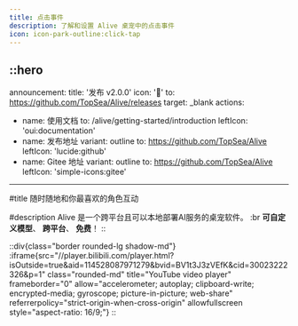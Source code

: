 ```yaml
---
title: 点击事件
description: 了解和设置 Alive 桌宠中的点击事件
icon: icon-park-outline:click-tap
---
```


::hero
---
announcement:
  title: '发布 v2.0.0'
  icon: '🎉'
  to: https://github.com/TopSea/Alive/releases
  target: _blank
actions:
  - name: 使用文档
    to: /alive/getting-started/introduction
    leftIcon: 'oui:documentation'
  - name: 发布地址
    variant: outline
    to: https://github.com/TopSea/Alive
    leftIcon: 'lucide:github'
  - name: Gitee 地址
    variant: outline
    to: https://github.com/TopSea/Alive
    leftIcon: 'simple-icons:gitee'
---

#title
随时随地和你最喜欢的角色互动

#description
Alive 是一个跨平台且可以本地部署AI服务的桌宠软件。 :br **可自定义模型**、 **跨平台**、 **免费**！
::

::div{class="border rounded-lg shadow-md"}
  :iframe{src="//player.bilibili.com/player.html?isOutside=true&aid=114528087971279&bvid=BV1t3J3zVEfK&cid=30023222326&p=1" class="rounded-md" title="YouTube video player" frameborder="0" allow="accelerometer; autoplay; clipboard-write; encrypted-media; gyroscope; picture-in-picture; web-share" referrerpolicy="strict-origin-when-cross-origin" allowfullscreen style="aspect-ratio: 16/9;"}
::
